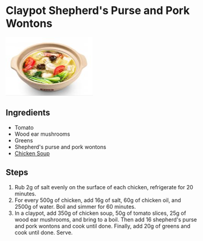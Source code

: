 # Claypot Shepherd's Purse and Pork Wontons

![Claypot Shepherd's Purse and Pork Wontons](/images/砂锅荠菜鲜肉馄饨.png)

## Ingredients

- Tomato
- Wood ear mushrooms
- Greens
- Shepherd's purse and pork wontons
- [Chicken Soup](/汤/老鸡汤.md)

## Steps

1. Rub 2g of salt evenly on the surface of each chicken, refrigerate for 20 minutes.
2. For every 500g of chicken, add 16g of salt, 60g of chicken oil, and 2500g of water. Boil and simmer for 60 minutes.
3. In a claypot, add 350g of chicken soup, 50g of tomato slices, 25g of wood ear mushrooms, and bring to a boil. Then add 16 shepherd's purse and pork wontons and cook until done. Finally, add 20g of greens and cook until done. Serve.
